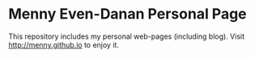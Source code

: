 # Menny Even-Danan Personal Page

This repository includes my personal web-pages (including blog).
Visit http://menny.github.io to enjoy it.